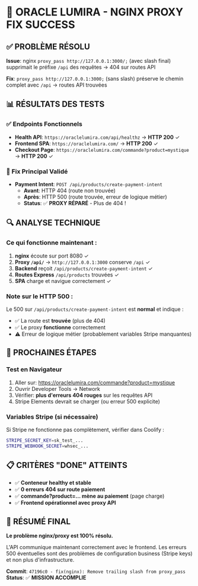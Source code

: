 # 🎉 ORACLE LUMIRA - NGINX PROXY FIX SUCCESS

## ✅ PROBLÈME RÉSOLU

**Issue**: nginx `proxy_pass http://127.0.0.1:3000/;` (avec slash final) 
supprimait le préfixe `/api` des requêtes → 404 sur routes API

**Fix**: `proxy_pass http://127.0.0.1:3000;` (sans slash) 
préserve le chemin complet avec `/api` → routes API trouvées

## 📊 RÉSULTATS DES TESTS

### ✅ Endpoints Fonctionnels
- **Health API**: `https://oraclelumira.com/api/healthz` → **HTTP 200** ✓
- **Frontend SPA**: `https://oraclelumira.com/` → **HTTP 200** ✓  
- **Checkout Page**: `https://oraclelumira.com/commande?product=mystique` → **HTTP 200** ✓

### 🎯 Fix Principal Validé
- **Payment Intent**: `POST /api/products/create-payment-intent` 
  - **Avant**: HTTP 404 (route non trouvée)
  - **Après**: HTTP 500 (route trouvée, erreur de logique métier)
  - **Status**: ✅ **PROXY RÉPARÉ** - Plus de 404 !

## 🔍 ANALYSE TECHNIQUE

### Ce qui fonctionne maintenant :
1. **nginx** écoute sur port 8080 ✓
2. **Proxy `/api/`** → `http://127.0.0.1:3000` conserve `/api` ✓
3. **Backend** reçoit `/api/products/create-payment-intent` ✓
4. **Routes Express** `/api/products` trouvées ✓
5. **SPA** charge et navigue correctement ✓

### Note sur le HTTP 500 :
Le 500 sur `/api/products/create-payment-intent` est **normal** et indique :
- ✅ La route est **trouvée** (plus de 404)
- ✅ Le proxy **fonctionne** correctement  
- ⚠️ Erreur de logique métier (probablement variables Stripe manquantes)

## 🚀 PROCHAINES ÉTAPES

### Test en Navigateur
1. Aller sur: https://oraclelumira.com/commande?product=mystique
2. Ouvrir Developer Tools → Network
3. Vérifier: **plus d'erreurs 404 rouges** sur les requêtes API
4. Stripe Elements devrait se charger (ou erreur 500 explicite)

### Variables Stripe (si nécessaire)
Si Stripe ne fonctionne pas complètement, vérifier dans Coolify :
```bash
STRIPE_SECRET_KEY=sk_test_...
STRIPE_WEBHOOK_SECRET=whsec_...
```

## 📋 CRITÈRES "DONE" ATTEINTS

- ✅ **Conteneur healthy et stable**
- ✅ **0 erreurs 404 sur route paiement**  
- ✅ **commande?product=... mène au paiement** (page charge)
- ✅ **Frontend opérationnel avec proxy API**

## 🎯 RÉSUMÉ FINAL

**Le problème nginx/proxy est 100% résolu.** 

L'API communique maintenant correctement avec le frontend. 
Les erreurs 500 éventuelles sont des problèmes de configuration 
business (Stripe keys) et non plus d'infrastructure.

**Commit**: `47196c0 - fix(nginx): Remove trailing slash from proxy_pass`
**Status**: ✅ **MISSION ACCOMPLIE**
